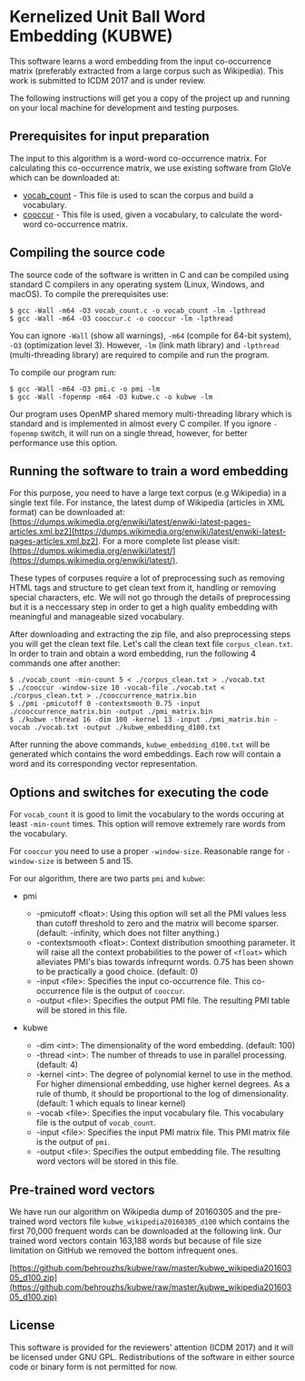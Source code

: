 # Kernelized Unit Ball Word Embedding (KUBWE)

This software learns a word embedding from the input co-occurrence matrix (preferably extracted from a large corpus such as Wikipedia). This work is submitted to ICDM 2017 and is under review.

The following instructions will get you a copy of the project up and running on your local machine for development and testing purposes.

## Prerequisites for input preparation

The input to this algorithm is a word-word co-occurrence matrix. For calculating this co-occurrence matrix, we use existing software from GloVe which can be downloaded at:

* [vocab_count](https://github.com/stanfordnlp/GloVe/blob/master/src/vocab_count.c) - This file is used to scan the corpus and build a vocabulary.
* [cooccur](https://github.com/stanfordnlp/GloVe/blob/master/src/cooccur.c) - This file is used, given a vocabulary, to calculate the word-word co-occurrence matrix.

## Compiling the source code

The source code of the software is written in C and can be compiled using standard C compilers in any operating system (Linux, Windows, and macOS). To compile the prerequisites use:

```
$ gcc -Wall -m64 -O3 vocab_count.c -o vocab_count -lm -lpthread
$ gcc -Wall -m64 -O3 cooccur.c -o cooccur -lm -lpthread
```

You can ignore `-Wall` (show all warnings), `-m64` (compile for 64-bit system), `-O3` (optimization level 3). However, `-lm` (link math library) and `-lpthread` (multi-threading library) are required to compile and run the program.

To compile our program run:

```
$ gcc -Wall -m64 -O3 pmi.c -o pmi -lm
$ gcc -Wall -fopenmp -m64 -O3 kubwe.c -o kubwe -lm
```

Our program uses OpenMP shared memory multi-threading library which is standard and is implemented in almost every C compiler. If you ignore `-fopenmp` switch, it will run on a single thread, however, for better performance use this option.

## Running the software to train a word embedding

For this purpose, you need to have a large text corpus (e.g Wikipedia) in a single text file. For instance, the latest dump of Wikipedia (articles in XML format) can be downloaded at: [https://dumps.wikimedia.org/enwiki/latest/enwiki-latest-pages-articles.xml.bz2](https://dumps.wikimedia.org/enwiki/latest/enwiki-latest-pages-articles.xml.bz2). For a more complete list please visit: [https://dumps.wikimedia.org/enwiki/latest/](https://dumps.wikimedia.org/enwiki/latest/).

These types of corpuses require a lot of preprocessing such as removing HTML tags and structure to get clean text from it, handling or removing special characters, etc. We will not go through the details of preprocessing but it is a neccessary step in order to get a high quality embedding with meaningful and manageable sized vocabulary.

After downloading and extracting the zip file, and also preprocessing steps you will get the clean text file. Let's call the clean text file `corpus_clean.txt`. In order to train and obtain a word embedding, run the following 4 commands one after another:

```
$ ./vocab_count -min-count 5 < ./corpus_clean.txt > ./vocab.txt
$ ./cooccur -window-size 10 -vocab-file ./vocab.txt < ./corpus_clean.txt > ./cooccurrence_matrix.bin
$ ./pmi -pmicutoff 0 -contextsmooth 0.75 -input ./cooccurrence_matrix.bin -output ./pmi_matrix.bin
$ ./kubwe -thread 16 -dim 100 -kernel 13 -input ./pmi_matrix.bin -vocab ./vocab.txt -output ./kubwe_embedding_d100.txt
```

After running the above commands, `kubwe_embedding_d100.txt` will be generated which contains the word embeddings. Each row will contain a word and its corresponding vector representation.

## Options and switches for executing the code

For `vocab_count` it is good to limit the vocabulary to the words occuring at least `-min-count` times. This option will remove extremely rare words from the vocabulary.

For `cooccur` you need to use a proper `-window-size`. Reasonable range for `-window-size` is between 5 and 15.

For our algorithm, there are two parts `pmi` and `kubwe`:

* pmi
    * -pmicutoff \<float\>: Using this option will set all the PMI values less than cutoff threshold to zero and the matrix will become sparser. (default: -infinity, which does not filter anything.)
    * -contextsmooth \<float\>: Context distribution smoothing parameter. It will raise all the context probabilities to the power of `<float>` which alleviates PMI's bias towards infrequrnt words. 0.75 has been shown to be practically a good choice. (default: 0)
    * -input \<file\>: Specifies the input co-occurrence file. This co-occurrence file is the output of `cooccur`.
    * -output \<file\>: Specifies the output PMI file. The resulting PMI table will be stored in this file.

* kubwe
    * -dim \<int\>: The dimensionality of the word embedding. (default: 100)
    * -thread \<int\>: The number of threads to use in parallel processing. (default: 4)
    * -kernel \<int\>: The degree of polynomial kernel to use in the method. For higher dimensional embedding, use higher kernel degrees. As a rule of thumb, it should be proportional to the log of dimensionality. (default: 1 which equals to linear kernel)
    * -vocab \<file\>: Specifies the input vocabulary file. This vocabulary file is the output of `vocab_count`.
    * -input \<file\>: Specifies the input PMI matrix file. This PMI matrix file is the output of `pmi`.
    * -output \<file\>: Specifies the output embedding file. The resulting word vectors will be stored in this file.

## Pre-trained word vectors

We have run our algorithm on Wikipedia dump of 20160305 and the pre-trained word vectors file `kubwe_wikipedia20160305_d100` which contains the first 70,000 frequent words can be downloaded at the following link. Our trained word vectors contain 163,188 words but because of file size limitation on GitHub we removed the bottom infrequent ones.

[https://github.com/behrouzhs/kubwe/raw/master/kubwe_wikipedia20160305_d100.zip](https://github.com/behrouzhs/kubwe/raw/master/kubwe_wikipedia20160305_d100.zip)

## License

This software is provided for the reviewers' attention (ICDM 2017) and it will be licensed under GNU GPL. Redistributions of the software in either source code or binary form is not permitted for now.

